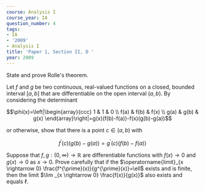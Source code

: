 ```yaml
---
course: Analysis I
course_year: IA
question_number: 4
tags:
- IA
- '2009'
- Analysis I
title: 'Paper 1, Section II, D '
year: 2009
---
```




State and prove Rolle's theorem.

Let $f$ and $g$ be two continuous, real-valued functions on a closed, bounded interval $[a, b]$ that are differentiable on the open interval $(a, b)$. By considering the determinant

$$\phi(x)=\left|\begin{array}{ccc}
1 & 1 & 0 \\
f(a) & f(b) & f(x) \\
g(a) & g(b) & g(x)
\end{array}\right|=g(x)(f(b)-f(a))-f(x)(g(b)-g(a))$$

or otherwise, show that there is a point $c \in(a, b)$ with

$$f^{\prime}(c)(g(b)-g(a))=g^{\prime}(c)(f(b)-f(a))$$

Suppose that $f, g:(0, \infty) \rightarrow \mathbb{R}$ are differentiable functions with $f(x) \rightarrow 0$ and $g(x) \rightarrow 0$ as $x \rightarrow 0$. Prove carefully that if the $\operatorname{limit}_{x \rightarrow 0} \frac{f^{\prime}(x)}{g^{\prime}(x)}=\ell$ exists and is finite, then the limit $\lim _{x \rightarrow 0} \frac{f(x)}{g(x)}$ also exists and equals $\ell$.
